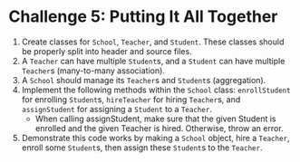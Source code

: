 # Challenge 5: Putting It All Together

1. Create classes for `School`, `Teacher`, and `Student`. These classes should be properly split into header and source files.
2. A `Teacher` can have multiple `Student`s, and a `Student` can have multiple `Teacher`s (many-to-many association).
3. A `School` should manage its `Teacher`s and `Student`s (aggregation).
4. Implement the following methods within the `School` class: `enrollStudent` for enrolling `Student`s, `hireTeacher` for hiring `Teacher`s, and `assignStudent` for assigning a `Student` to a `Teacher`.
   - When calling assignStudent, make sure that the given Student is enrolled and the given Teacher is hired. Otherwise, throw an error.
5. Demonstrate this code works by making a `School` object, hire a `Teacher`, enroll some `Student`s, then assign these `Student`s to the `Teacher`.
